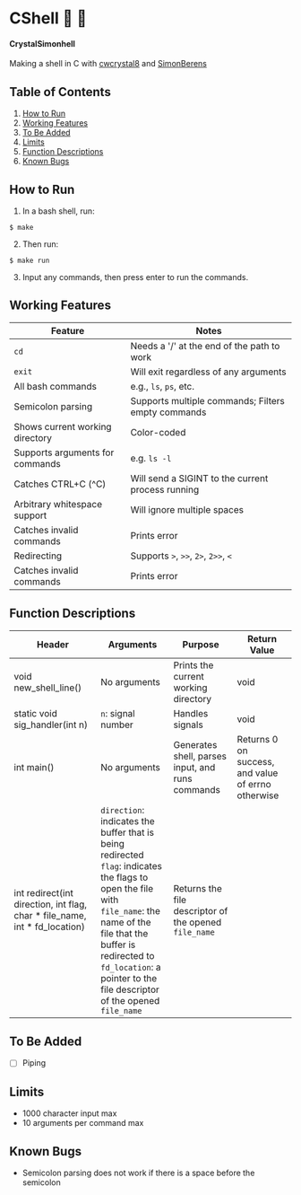 # CShell :ocean: :shell:
#### CrystalSimonhell
Making a shell in C with [cwcrystal8](github.com/cwcrystal8) and [SimonBerens](github.com/SimonBerens)

## Table of Contents
1. [How to Run](#how-to-run)
2. [Working Features](#working-features)
3. [To Be Added](#to-be-added)
4. [Limits](#limits)
5. [Function Descriptions](#function-descriptions)
6. [Known Bugs](#known-bugs)


## How to Run
1. In a bash shell, run:
~~~
$ make
~~~
2. Then run:
~~~
$ make run
~~~
3. Input any commands, then press enter to run the commands.


## Working Features
Feature | Notes
--- | ---
`cd` | Needs a '/' at the end of the path to work
`exit`| Will exit regardless of any arguments
All bash commands | e.g., `ls`, `ps`, etc.
Semicolon parsing | Supports multiple commands; Filters empty commands
Shows current working directory | Color-coded
Supports arguments for commands | e.g. `ls -l`
Catches CTRL+C (^C) | Will send a SIGINT to the current process running
Arbitrary whitespace support | Will ignore multiple spaces
Catches invalid commands | Prints error
Redirecting | Supports `>`, `>>`, `2>`, `2>>`, `<`
Catches invalid commands | Prints error


## Function Descriptions
Header | Arguments | Purpose | Return Value
---|---|---|---
void new_shell_line() | No arguments | Prints the current working directory | void
static void sig_handler(int n) | `n`: signal number | Handles signals| void
int main() | No arguments | Generates shell, parses input, and runs commands | Returns 0 on success, and value of errno otherwise
int redirect(int direction, int flag, char * file_name, int * fd_location) | `direction`: indicates the buffer that is being redirected <br> `flag`: indicates the flags to open the file with <br> `file_name`: the name of the file that the buffer is redirected to <br> `fd_location`: a pointer to the file descriptor of the opened `file_name` | Returns the file descriptor of the opened `file_name`

## To Be Added
- [ ] Piping

## Limits
* 1000 character input max
* 10 arguments per command max

## Known Bugs
* Semicolon parsing does not work if there is a space before the semicolon
